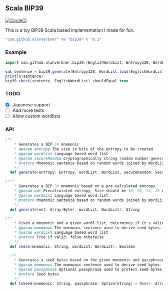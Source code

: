 ## Scala BIP39

[![CircleCI](https://circleci.com/gh/AlanVerbner/bip39.svg?style=svg)](https://circleci.com/gh/AlanVerbner/bip39)

This is a toy BIP39 Scala based implementation I made for fun.

```scala
"com.github.alanverbner" %% "bip39" % "0.1"
```

### Example 

```scala
import com.github.alanverbner.bip39.{EnglishWordList, Entropy128, WordList}

val sentence = bip39.generate(Entropy128, WordList.load(EnglishWordList).get, new SecureRandom())
println(sentence)
bip39.check(sentence, EnglishWordList) shouldEqual true

```

### TODO

- [x] Japanese support
- [ ] Add more tests
- [ ] Allow custom wordlists

### API

```scala
/**
    * Generates a BIP-39 mnemonic
    * @param entropy The size in bits of the entropy to be created
    * @param wordList Language based word list
    * @param secureRandom Cryptographically strong random number generator (RNG)
    * @return Mnemonic sentence based on random words joined by WordList delimiter
    */
  def generate(entropy: Entropy, wordList: WordList, secureRandom: SecureRandom): String
```

```scala
/***
    * Generates a BIP-39 mnemonic based on a pre-calculated entropy
    * @param ent Precalculated entropy. Size should be 16, 20, 24, 28 or 32.
    * @param wordList Language based word list
    * @return Mnemonic sentence based on random words joined by WordList delimiter
    */
  def generate(ent: Array[Byte], wordList: WordList): String
``` 

```scala
/**
    * Given a mnemonic and a given wordl list, determines if it's valid using BIP-39 checksum
    * @param mnemonic The mnemonic sentence used to derive seed bytes. Will be NFKD Normalized
    * @param wordList Language based word list
    * @return True if valid, false otherwise
    */
  def check(mnemonic: String, wordList: WordList): Boolean
```

```scala
  /**
    * Generates a seed bytes based on the given mnemonic and passphrase (if provided)
    * @param mnemonic The mnemonic sentence used to derive seed bytes. Will be NFKD Normalized
    * @param passphrase Optional passphrase used to protect seed bytes, defaults to empty
    * @return Seed bytes
    */
  def toSeed(mnemonic: String, passphrase: Option[String] = None): Array[Byte]
```

